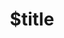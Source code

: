 ---
title: $title
second_title: GroupDocs.Merger for .NET API Reference
description: $description
type: docs
weight: $weight
url: /net/$ref/
---